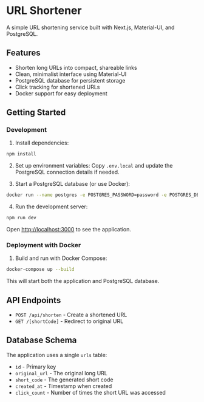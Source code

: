 # URL Shortener

A simple URL shortening service built with Next.js, Material-UI, and PostgreSQL.

## Features

- Shorten long URLs into compact, shareable links
- Clean, minimalist interface using Material-UI
- PostgreSQL database for persistent storage
- Click tracking for shortened URLs
- Docker support for easy deployment

## Getting Started

### Development

1. Install dependencies:
```bash
npm install
```

2. Set up environment variables:
Copy `.env.local` and update the PostgreSQL connection details if needed.

3. Start a PostgreSQL database (or use Docker):
```bash
docker run --name postgres -e POSTGRES_PASSWORD=password -e POSTGRES_DB=urlshortener -p 5432:5432 -d postgres:15-alpine
```

4. Run the development server:
```bash
npm run dev
```

Open [http://localhost:3000](http://localhost:3000) to see the application.

### Deployment with Docker

1. Build and run with Docker Compose:
```bash
docker-compose up --build
```

This will start both the application and PostgreSQL database.

## API Endpoints

- `POST /api/shorten` - Create a shortened URL
- `GET /[shortCode]` - Redirect to original URL

## Database Schema

The application uses a single `urls` table:
- `id` - Primary key
- `original_url` - The original long URL
- `short_code` - The generated short code
- `created_at` - Timestamp when created
- `click_count` - Number of times the short URL was accessed